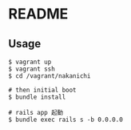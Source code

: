# README

## Usage

```
$ vagrant up
$ vagrant ssh
$ cd /vagrant/nakanichi

# then initial boot
$ bundle install

# rails app 起動
$ bundle exec rails s -b 0.0.0.0
```
